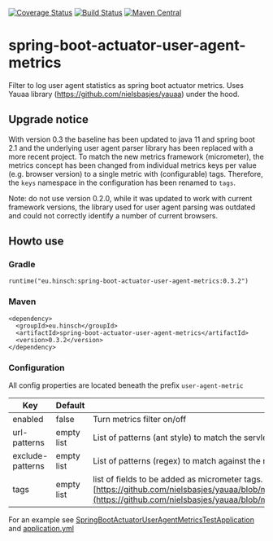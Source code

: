 [![Coverage Status](https://coveralls.io/repos/lukashinsch/spring-boot-actuator-user-agent-metrics/badge.svg?branch=master)](https://coveralls.io/r/lukashinsch/spring-boot-actuator-user-agent-metrics?branch=master)
[![Build Status](https://travis-ci.org/lukashinsch/spring-boot-actuator-user-agent-metrics.svg?branch=master)](https://travis-ci.org/lukashinsch/spring-boot-actuator-user-agent-metrics)
[![Maven Central](https://maven-badges.herokuapp.com/maven-central/eu.hinsch/spring-boot-actuator-user-agent-metrics/badge.svg)](https://maven-badges.herokuapp.com/maven-central/eu.hinsch/spring-boot-actuator-user-agent-metrics/)

# spring-boot-actuator-user-agent-metrics
Filter to log user agent statistics as spring boot actuator metrics. Uses Yauaa library (https://github.com/nielsbasjes/yauaa) under the hood.

## Upgrade notice
With version 0.3 the baseline has been updated to java 11 and spring boot 2.1 and the underlying user agent parser library has been replaced with a more recent project.
To match the new metrics framework (micrometer), the metrics concept has been changed from individual metrics keys per value (e.g. browser version) to a single metric with (configurable) tags. Therefore, the `keys` namespace in the configuration has been renamed to `tags`.

Note: do not use version 0.2.0, while it was updated to work with current framework versions, the library used for user agent parsing was outdated and could not correctly identify a number of current browsers.

## Howto use

### Gradle
```
runtime("eu.hinsch:spring-boot-actuator-user-agent-metrics:0.3.2")
```

### Maven
```
<dependency>
  <groupId>eu.hinsch</groupId>
  <artifactId>spring-boot-actuator-user-agent-metrics</artifactId>
  <version>0.3.2</version>
</dependency>
```

### Configuration

All config properties are located beneath the prefix `user-agent-metric`

| Key              | Default    | Description                |
|------------------|------------|----------------------------|
| enabled          | false      | Turn metrics filter on/off | 
| url-patterns     | empty list | List of patterns (ant style) to match the servlet filter on |
| exclude-patterns | empty list | List of patterns (regex) to match against the request URI to exclude the request from metrics collection |
| tags             | empty list | list of fields to be added as micrometer tags. For a list of available fields see [https://github.com/nielsbasjes/yauaa/blob/master/analyzer/src/main/java/nl/basjes/parse/useragent/UserAgent.java](https://github.com/nielsbasjes/yauaa/blob/master/analyzer/src/main/java/nl/basjes/parse/useragent/UserAgent.java) |

For an example see [SpringBootActuatorUserAgentMetricsTestApplication](https://github.com/lukashinsch/spring-boot-actuator-user-agent-metrics/blob/master/src/test/java/eu/hinsch/spring/boot/actuator/useragent/SpringBootActuatorUserAgentMetricsTestApplication.java)
and [application.yml](https://github.com/lukashinsch/spring-boot-actuator-user-agent-metrics/blob/master/src/test/resources/application.yml)
